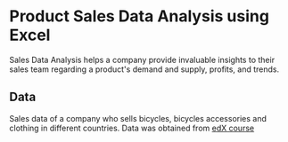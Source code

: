 # Product Sales Data Analysis using Excel

Sales Data Analysis helps a company provide invaluable insights to their sales team regarding a product's demand and supply, profits, and trends.


## Data
Sales data of a company who sells bicycles, bicycles accessories and clothing in different countries.
Data was obtained from [edX course](https://www.edx.org/course/introduction-to-data-analysis-using-excel)



